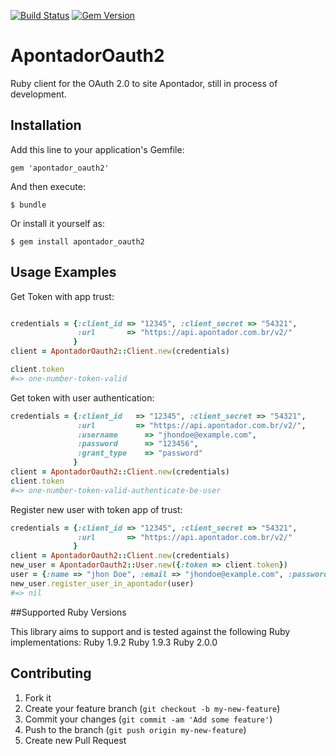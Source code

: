 [![Build Status](https://travis-ci.org/eder/apontador_oauth2.png?branch=master)](https://travis-ci.org/eder/apontador_oauth2)
[![Gem Version](https://badge.fury.io/rb/apontador_oauth2.png)](http://badge.fury.io/rb/apontador_oauth2)
# ApontadorOauth2
Ruby client for the OAuth 2.0 to site Apontador, still in process of development. 
## Installation

Add this line to your application's Gemfile:

    gem 'apontador_oauth2'

And then execute:

    $ bundle

Or install it yourself as:

    $ gem install apontador_oauth2

## Usage Examples
 
Get Token with app trust:
```ruby

credentials = {:client_id => "12345", :client_secret => "54321", 
               :url       => "https://api.apontador.com.br/v2/"
              }
client = ApontadorOauth2::Client.new(credentials)

client.token
#=> one-number-token-valid
```

Get token with user authentication:
``` ruby
credentials = {:client_id   => "12345", :client_secret => "54321",
               :url         => "https://api.apontador.com.br/v2/",
               :username      => "jhondoe@example.com",
               :password      => "123456",
               :grant_type    => "password"
              }
client = ApontadorOauth2::Client.new(credentials)
client.token
#=> one-number-token-valid-authenticate-be-user
```
Register new user with token app of trust:
``` ruby
credentials = {:client_id => "12345", :client_secret => "54321", 
               :url       => "https://api.apontador.com.br/v2/"
              }
client = ApontadorOauth2::Client.new(credentials)
new_user = ApontadorOauth2::User.new({:token => client.token})
user = {:name => "jhon Doe", :email => "jhondoe@example.com", :password => "jhondoe12345"}
new_user.register_user_in_apontador(user)
#=> nil
```

##Supported Ruby Versions

This library aims to support and is tested against the following Ruby implementations:
Ruby 1.9.2
Ruby 1.9.3
Ruby 2.0.0

## Contributing

1. Fork it
2. Create your feature branch (`git checkout -b my-new-feature`)
3. Commit your changes (`git commit -am 'Add some feature'`)
4. Push to the branch (`git push origin my-new-feature`)
5. Create new Pull Request
